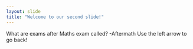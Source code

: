 ```yaml
---
layout: slide
title: "Welcome to our second slide!"
---
```

What are exams after Maths exam called? -Aftermath
Use the left arrow to go back!
